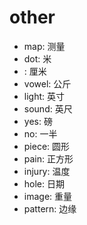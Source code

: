 # other

-   map: 测量
-   dot: 米
-   : 厘米
-   vowel: 公斤
-   light: 英寸
-   sound: 英尺
-   yes: 磅
-   no: 一半
-   piece: 圆形
-   pain: 正方形
-   injury: 温度
-   hole: 日期
-   image: 重量
-   pattern: 边缘
